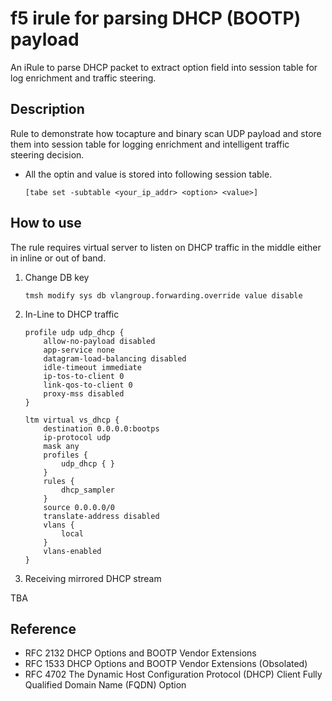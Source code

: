 f5 irule for parsing DHCP (BOOTP) payload
=====================

An iRule to parse DHCP packet to extract option field into session table for log enrichment and traffic steering.

## Description

Rule to demonstrate how tocapture and binary scan UDP payload and store them into session table for logging enrichment and intelligent traffic steering decision. 

* All the optin and value is stored into following session table.

    ```[tabe set -subtable <your_ip_addr> <option> <value>]```
    
## How to use
The rule requires virtual server to listen on DHCP traffic in the middle either in inline or out of band.

1. Change DB key 

   ```tmsh modify sys db vlangroup.forwarding.override value disable```

2. In-Line to DHCP traffic

    ```
    profile udp udp_dhcp {
        allow-no-payload disabled
        app-service none
        datagram-load-balancing disabled
        idle-timeout immediate
        ip-tos-to-client 0
        link-qos-to-client 0
        proxy-mss disabled
    }

    ltm virtual vs_dhcp {
        destination 0.0.0.0:bootps
        ip-protocol udp
        mask any
        profiles {
            udp_dhcp { }
        } 
        rules {
            dhcp_sampler
        }
        source 0.0.0.0/0
        translate-address disabled
        vlans {
            local
        }
        vlans-enabled
    }
    ```

3. Receiving mirrored DHCP stream

TBA

## Reference

* RFC 2132 DHCP Options and BOOTP Vendor Extensions
* RFC 1533 DHCP Options and BOOTP Vendor Extensions (Obsolated)
* RFC 4702 The Dynamic Host Configuration Protocol (DHCP) Client Fully Qualified Domain Name (FQDN) Option
